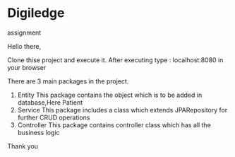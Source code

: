 # Digiledge
assignment


Hello there,

Clone thise project and execute it.
After executing type : localhost:8080 in your browser 

There are 3 main packages in the project.
1. Entity 
    This package contains the object which is to be added in database,Here Patient
2. Service 
    This package includes a class which extends JPARepository for further CRUD operations
3. Controller
    This package contains controller class which has all the business logic

Thank you
